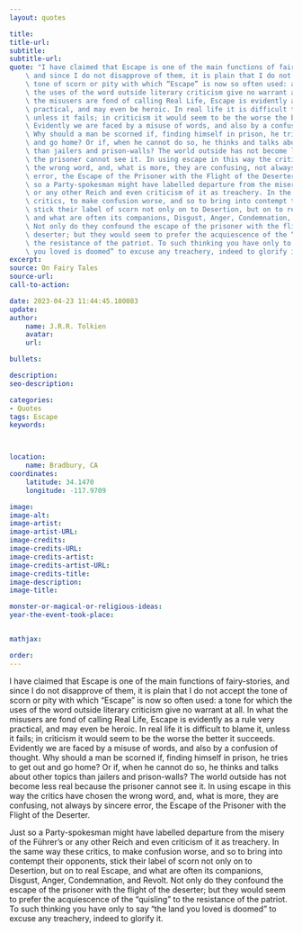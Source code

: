 ```yaml
---
layout: quotes

title:
title-url:
subtitle:
subtitle-url:
quote: "I have claimed that Escape is one of the main functions of fairy-stories,\
    \ and since I do not disapprove of them, it is plain that I do not accept the\
    \ tone of scorn or pity with which “Escape” is now so often used: a tone for which\
    \ the uses of the word outside literary criticism give no warrant at all. In what\
    \ the misusers are fond of calling Real Life, Escape is evidently as a rule very\
    \ practical, and may even be heroic. In real life it is difficult to blame it,\
    \ unless it fails; in criticism it would seem to be the worse the better it succeeds.\
    \ Evidently we are faced by a misuse of words, and also by a confusion of thought.\
    \ Why should a man be scorned if, finding himself in prison, he tries to get out\
    \ and go home? Or if, when he cannot do so, he thinks and talks about other topics\
    \ than jailers and prison-walls? The world outside has not become less real because\
    \ the prisoner cannot see it. In using escape in this way the critics have chosen\
    \ the wrong word, and, what is more, they are confusing, not always by sincere\
    \ error, the Escape of the Prisoner with the Flight of the Deserter.\n \nJust\
    \ so a Party-spokesman might have labelled departure from the misery of the Führer’s\
    \ or any other Reich and even criticism of it as treachery. In the same way these\
    \ critics, to make confusion worse, and so to bring into contempt their opponents,\
    \ stick their label of scorn not only on to Desertion, but on to real Escape,\
    \ and what are often its companions, Disgust, Anger, Condemnation, and Revolt.\
    \ Not only do they confound the escape of the prisoner with the flight of the\
    \ deserter; but they would seem to prefer the acquiescence of the “quisling” to\
    \ the resistance of the patriot. To such thinking you have only to say “the land\
    \ you loved is doomed” to excuse any treachery, indeed to glorify it."
excerpt:
source: On Fairy Tales
source-url:
call-to-action:

date: 2023-04-23 11:44:45.180083
update:
author:
    name: J.R.R. Tolkien
    avatar:
    url:

bullets:

description:
seo-description:

categories:
- Quotes
tags: Escape
keywords:



location:
    name: Bradbury, CA
coordinates:
    latitude: 34.1470
    longitude: -117.9709

image:
image-alt:
image-artist:
image-artist-URL:
image-credits:
image-credits-URL:
image-credits-artist:
image-credits-artist-URL:
image-credits-title:
image-description:
image-title:

monster-or-magical-or-religious-ideas:
year-the-event-took-place:


mathjax:

order:
---
```

I have claimed that Escape is one of the main functions of fairy-stories,  and since I do not disapprove of them, it is plain that I do not accept the tone of scorn or pity with which “Escape” is now so often used: a tone for which the uses of the word outside literary criticism give no warrant at all. In what the  misusers are fond of calling Real Life, Escape is evidently as a rule very practical, and may even be heroic. In real life it is difficult to blame it, unless it fails; in criticism it would seem to be the worse the better it succeeds. Evidently we are faced by a misuse of words, and also by a confusion of thought. Why should a man be scorned if, finding himself in prison, he tries to get out and go home?  Or if, when he cannot do so, he thinks and talks about other topics than jailers  and prison-walls? The world outside has not become less real because the prisoner cannot see it. In using escape in this way the critics have chosen the wrong word, and, what is more, they are confusing, not always by sincere error, the Escape of the Prisoner with the Flight of the Deserter.

Just so a Party-spokesman might have labelled departure from the misery of the Führer’s or any other Reich and even criticism of it as treachery. In the same way these critics, to make confusion worse, and so to bring into contempt their opponents, stick their label of scorn not only on to Desertion, but on to real Escape, and what are often its  companions, Disgust, Anger, Condemnation, and Revolt. Not only do they confound the escape of the prisoner with the flight of the deserter; but they would seem to prefer the acquiescence of the “quisling” to the resistance of the patriot. To such thinking you have only to say “the land you loved is doomed” to excuse any treachery, indeed to glorify it.